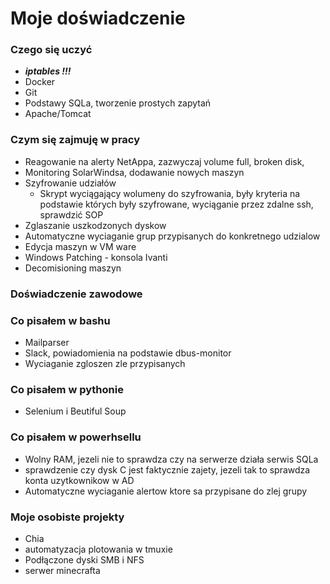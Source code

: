 # Moje doświadczenie


### Czego się uczyć 
- ***iptables !!!***
- Docker
- Git
- Podstawy SQLa, tworzenie prostych zapytań 
- Apache/Tomcat 


### Czym się zajmuję w pracy 
- Reagowanie na alerty NetAppa, zazwyczaj volume full, broken disk,
- Monitoring SolarWindsa, dodawanie nowych maszyn 
- Szyfrowanie udziałów 
	- Skrypt wyciągający wolumeny do szyfrowania, były kryteria na podstawie których były szyfrowane, wyciąganie przez zdalne ssh, sprawdzić SOP 
- Zglaszanie uszkodzonych dyskow 
- Automatyczne wyciaganie grup przypisanych do konkretnego udzialow
- Edycja maszyn w VM ware 
- Windows Patching - konsola Ivanti 
- Decomisioning maszyn 


### Doświadczenie zawodowe 

### Co pisałem w bashu 
- Mailparser  
- Slack, powiadomienia na podstawie dbus-monitor 
- Wyciaganie zgloszen zle przypisanych 


### Co pisałem w pythonie 
- Selenium i Beutiful Soup 


### Co pisałem w powerhsellu 
- Wolny RAM, jezeli nie to sprawdza czy na serwerze działa serwis SQLa 
- sprawdzenie czy dysk C jest faktycznie zajety, jezeli tak to sprawdza konta uzytkownikow w AD
- Automatyczne wyciaganie alertow ktore sa przypisane do zlej grupy 


### Moje osobiste projekty 
- Chia 
- automatyzacja plotowania w tmuxie
- Podłączone dyski SMB i NFS
- serwer minecrafta 

